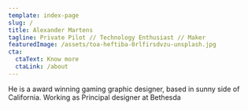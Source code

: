 ```yaml
---
template: index-page
slug: /
title: Alexander Martens
tagline: Private Pilot // Technology Enthusiast // Maker
featuredImage: /assets/toa-heftiba-0rlfirsdvzu-unsplash.jpg
cta:
  ctaText: Know more
  ctaLink: /about
---
```


He is a award winning gaming graphic designer, based in sunny side of California. Working as Principal designer at Bethesda
